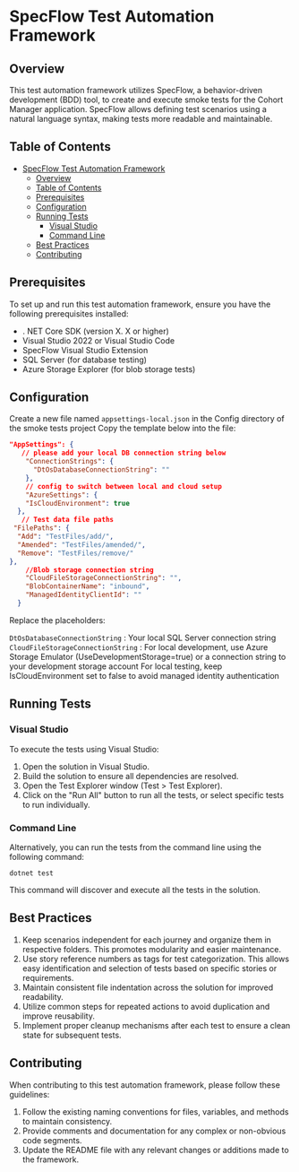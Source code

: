 # SpecFlow Test Automation Framework

## Overview

This test automation framework utilizes SpecFlow, a behavior-driven development (BDD) tool, to create and execute smoke tests for the Cohort Manager application. SpecFlow allows defining test scenarios using a natural language syntax, making tests more readable and maintainable.

## Table of Contents

- [SpecFlow Test Automation Framework](#specflow-test-automation-framework)
  - [Overview](#overview)
  - [Table of Contents](#table-of-contents)
  - [Prerequisites](#prerequisites)
  - [Configuration](#configuration)
  - [Running Tests](#running-tests)
    - [Visual Studio](#visual-studio)
    - [Command Line](#command-line)
  - [Best Practices](#best-practices)
  - [Contributing](#contributing)

## Prerequisites

To set up and run this test automation framework, ensure you have the following prerequisites installed:

* . NET Core SDK (version X. X or higher)
* Visual Studio 2022 or Visual Studio Code
* SpecFlow Visual Studio Extension
* SQL Server (for database testing)
* Azure Storage Explorer (for blob storage tests)

## Configuration

Create a new file named `appsettings-local.json` in the Config directory of the smoke tests project
Copy the template below into the file:

```json
"AppSettings": {
   // please add your local DB connection string below
    "ConnectionStrings": {
      "DtOsDatabaseConnectionString": ""
    },
    // config to switch between local and cloud setup
    "AzureSettings": {
    "IsCloudEnvironment": true
  },
   // Test data file paths
 "FilePaths": {
  "Add": "TestFiles/add/",
  "Amended": "TestFiles/amended/",
  "Remove": "TestFiles/remove/"
},
    //Blob storage connection string
    "CloudFileStorageConnectionString": "",
    "BlobContainerName": "inbound",
    "ManagedIdentityClientId": ""
  }
```

Replace the placeholders:

`DtOsDatabaseConnectionString` : Your local SQL Server connection string
`CloudFileStorageConnectionString` : For local development, use Azure Storage Emulator (UseDevelopmentStorage=true) or a connection string to your development storage account
For local testing, keep IsCloudEnvironment set to false to avoid managed identity authentication

## Running Tests

### Visual Studio

To execute the tests using Visual Studio:

1. Open the solution in Visual Studio.
2. Build the solution to ensure all dependencies are resolved.
3. Open the Test Explorer window (Test > Test Explorer).
4. Click on the "Run All" button to run all the tests, or select specific tests to run individually.

### Command Line

Alternatively, you can run the tests from the command line using the following command:

```shell
dotnet test
```

This command will discover and execute all the tests in the solution.

## Best Practices

1. Keep scenarios independent for each journey and organize them in respective folders. This promotes modularity and easier maintenance.
2. Use story reference numbers as tags for test categorization. This allows easy identification and selection of tests based on specific stories or requirements.
3. Maintain consistent file indentation across the solution for improved readability.
4. Utilize common steps for repeated actions to avoid duplication and improve reusability.
5. Implement proper cleanup mechanisms after each test to ensure a clean state for subsequent tests.

## Contributing

When contributing to this test automation framework, please follow these guidelines:

1. Follow the existing naming conventions for files, variables, and methods to maintain consistency.
2. Provide comments and documentation for any complex or non-obvious code segments.
3. Update the README file with any relevant changes or additions made to the framework.
